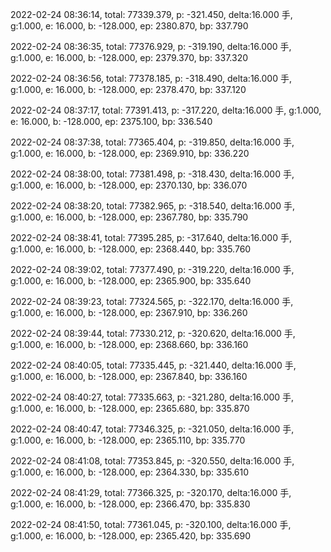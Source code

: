 2022-02-24 08:36:14, total: 77339.379, p: -321.450, delta:16.000 手, g:1.000, e: 16.000, b: -128.000, ep: 2380.870, bp: 337.790

2022-02-24 08:36:35, total: 77376.929, p: -319.190, delta:16.000 手, g:1.000, e: 16.000, b: -128.000, ep: 2379.370, bp: 337.320

2022-02-24 08:36:56, total: 77378.185, p: -318.490, delta:16.000 手, g:1.000, e: 16.000, b: -128.000, ep: 2378.470, bp: 337.120

2022-02-24 08:37:17, total: 77391.413, p: -317.220, delta:16.000 手, g:1.000, e: 16.000, b: -128.000, ep: 2375.100, bp: 336.540

2022-02-24 08:37:38, total: 77365.404, p: -319.850, delta:16.000 手, g:1.000, e: 16.000, b: -128.000, ep: 2369.910, bp: 336.220

2022-02-24 08:38:00, total: 77381.498, p: -318.430, delta:16.000 手, g:1.000, e: 16.000, b: -128.000, ep: 2370.130, bp: 336.070

2022-02-24 08:38:20, total: 77382.965, p: -318.540, delta:16.000 手, g:1.000, e: 16.000, b: -128.000, ep: 2367.780, bp: 335.790

2022-02-24 08:38:41, total: 77395.285, p: -317.640, delta:16.000 手, g:1.000, e: 16.000, b: -128.000, ep: 2368.440, bp: 335.760

2022-02-24 08:39:02, total: 77377.490, p: -319.220, delta:16.000 手, g:1.000, e: 16.000, b: -128.000, ep: 2365.900, bp: 335.640

2022-02-24 08:39:23, total: 77324.565, p: -322.170, delta:16.000 手, g:1.000, e: 16.000, b: -128.000, ep: 2367.910, bp: 336.260

2022-02-24 08:39:44, total: 77330.212, p: -320.620, delta:16.000 手, g:1.000, e: 16.000, b: -128.000, ep: 2368.660, bp: 336.160

2022-02-24 08:40:05, total: 77335.445, p: -321.440, delta:16.000 手, g:1.000, e: 16.000, b: -128.000, ep: 2367.840, bp: 336.160

2022-02-24 08:40:27, total: 77335.663, p: -321.280, delta:16.000 手, g:1.000, e: 16.000, b: -128.000, ep: 2365.680, bp: 335.870

2022-02-24 08:40:47, total: 77346.325, p: -321.050, delta:16.000 手, g:1.000, e: 16.000, b: -128.000, ep: 2365.110, bp: 335.770

2022-02-24 08:41:08, total: 77353.845, p: -320.550, delta:16.000 手, g:1.000, e: 16.000, b: -128.000, ep: 2364.330, bp: 335.610

2022-02-24 08:41:29, total: 77366.325, p: -320.170, delta:16.000 手, g:1.000, e: 16.000, b: -128.000, ep: 2366.470, bp: 335.830

2022-02-24 08:41:50, total: 77361.045, p: -320.100, delta:16.000 手, g:1.000, e: 16.000, b: -128.000, ep: 2365.420, bp: 335.690